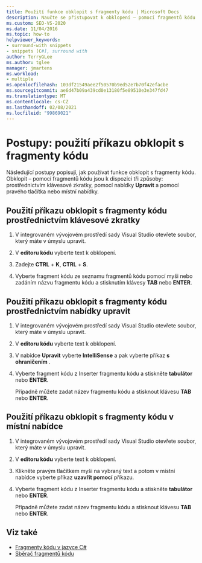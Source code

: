 ```yaml
---
title: Použití funkce obklopit s fragmenty kódu | Microsoft Docs
description: Naučte se přistupovat k obklopení – pomocí fragmentů kódu prostřednictvím klávesové zkratky v nabídce Upravit nebo kliknutím pravým tlačítkem nebo místní nabídky.
ms.custom: SEO-VS-2020
ms.date: 11/04/2016
ms.topic: how-to
helpviewer_keywords:
- surround-with snippets
- snippets [C#], surround with
author: TerryGLee
ms.author: tglee
manager: jmartens
ms.workload:
- multiple
ms.openlocfilehash: 103df21549aee2f50570b9ed52e7b70f42efacbe
ms.sourcegitcommit: ae6d47b09a439cd0e13180f5e89510e3e347fd47
ms.translationtype: MT
ms.contentlocale: cs-CZ
ms.lasthandoff: 02/08/2021
ms.locfileid: "99869021"
---
```

# <a name="how-to-use-surround-with-code-snippets"></a>Postupy: použití příkazu obklopit s fragmenty kódu

Následující postupy popisují, jak používat funkce obklopit s fragmenty kódu. Obklopit – pomocí fragmentů kódu jsou k dispozici tři způsoby: prostřednictvím klávesové zkratky, pomocí nabídky **Upravit** a pomocí pravého tlačítka nebo místní nabídky.

## <a name="to-use-surround-with-code-snippets-through-keyboard-shortcut"></a>Použití příkazu obklopit s fragmenty kódu prostřednictvím klávesové zkratky

1. V integrovaném vývojovém prostředí sady Visual Studio otevřete soubor, který máte v úmyslu upravit.

1. V **editoru kódu** vyberte text k obklopení.

1. Zadejte **CTRL** + **K**, **CTRL** + **S**.

1. Vyberte fragment kódu ze seznamu fragmentů kódu pomocí myši nebo zadáním názvu fragmentu kódu a stisknutím klávesy **TAB** nebo **ENTER**.

## <a name="to-use-surround-with-code-snippets-through-the-edit-menu"></a>Použití příkazu obklopit s fragmenty kódu prostřednictvím nabídky upravit

1. V integrovaném vývojovém prostředí sady Visual Studio otevřete soubor, který máte v úmyslu upravit.

1. V **editoru kódu** vyberte text k obklopení.

1. V nabídce **Upravit** vyberte **IntelliSense** a pak vyberte příkaz **s ohraničením** .

1. Vyberte fragment kódu z Inserter fragmentu kódu a stiskněte **tabulátor** nebo **ENTER**.

     Případně můžete zadat název fragmentu kódu a stisknout klávesu **TAB** nebo **ENTER**.

## <a name="to-use-surround-with-code-snippets-through-the-context-menu"></a>Použití příkazu obklopit s fragmenty kódu v místní nabídce

1. V integrovaném vývojovém prostředí sady Visual Studio otevřete soubor, který máte v úmyslu upravit.

1. V **editoru kódu** vyberte text k obklopení.

1. Klikněte pravým tlačítkem myši na vybraný text a potom v místní nabídce vyberte příkaz **uzavřít pomocí** příkazu.

1. Vyberte fragment kódu z Inserter fragmentu kódu a stiskněte **tabulátor** nebo **ENTER**.

     Případně můžete zadat název fragmentu kódu a stisknout klávesu **TAB** nebo **ENTER**.

## <a name="see-also"></a>Viz také

- [Fragmenty kódu v jazyce C#](../ide/visual-csharp-code-snippets.md)
- [Sběrač fragmentů kódu](../ide/reference/code-snippet-picker.md)
